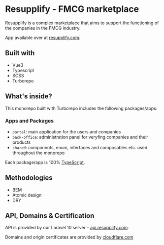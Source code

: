 # Resupplify - FMCG marketplace
Resupplify is a complex marketplace that aims to support the functioning of the companies in the FMCG industry.

App available over at [resupplify.com](https://resupplify.com).

## Built with
- Vue3
- Typescript
- SCSS
- Turborepo

## What's inside?

This monorepo built with Turborepo includes the following packages/apps:

### Apps and Packages

- `portal`: main application for the users and companies
- `back-office`: administration panel for veryfing companies and their products
- `shared`: components, enum, interfaces and composables etc. used throughout the monorepo

Each package/app is 100% [TypeScript](https://www.typescriptlang.org/).

## Methodologies
- BEM
- Atomic design
- DRY

## API, Domains & Certification
API is provided by our Laravel 10 server - [api.resupplify.com](https://api.resupplify.com).

Domains and origin certificates are provided by [cloudflare.com](https://cloudflare.com)
